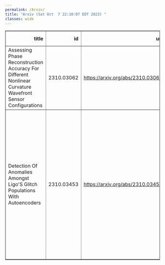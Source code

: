 ```yaml
---
permalink: /Arxiv/
title: "Arxiv (Sat Oct  7 22:10:07 EDT 2023) "
classes: wide
---
```

<table border="1" class="dataframe">
  <thead>
    <tr style="text-align: right;">
      <th>title</th>
      <th>id</th>
      <th>url</th>
      <th>authors</th>
      <th>Local Authors</th>
    </tr>
  </thead>
  <tbody>
    <tr>
      <td>Assessing Phase Reconstruction Accuracy For Different Nonlinear   Curvature Wavefront Sensor Configurations</td>
      <td>2310.03062</td>
      <td><a href="https://arxiv.org/abs/2310.03062" target="_blank">https://arxiv.org/abs/2310.03062</a></td>
      <td>Stanimir Letchev, Jonathan Crass, Justin R. Crepp</td>
      <td>Jonathan Crass</td>
    </tr>
    <tr>
      <td>Detection Of Anomalies Amongst Ligo'S Glitch Populations With   Autoencoders</td>
      <td>2310.03453</td>
      <td><a href="https://arxiv.org/abs/2310.03453" target="_blank">https://arxiv.org/abs/2310.03453</a></td>
      <td>Paloma Laguarta, Robin Van Der Laag, Melissa Lopez, Tom Dooney, Andrew L. Miller, Stefano Schmidt, Marco Cavaglia, Sarah Caudill, Kurt Driessens, Jöel Karel, Roy Lenders, Chris Van Den Broeck</td>
      <td>Andrew Miller</td>
    </tr>
  </tbody>
</table>